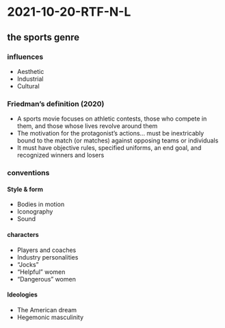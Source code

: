 # 2021-10-20-RTF-N-L
## the sports genre
### influences
- Aesthetic
- Industrial
- Cultural
### Friedman’s definition (2020)
- A sports movie focuses on athletic contests, those who compete in them, and those whose lives revolve around them
- The motivation for the protagonist’s actions... must be inextricably bound to the match (or matches) against opposing teams or individuals
- It must have objective rules, specified uniforms, an end goal, and recognized winners and losers
### conventions
#### Style & form
- Bodies in motion
- Iconography
- Sound
#### characters
- Players and coaches
- Industry personalities
- “Jocks”
- “Helpful” women
- “Dangerous” women
#### Ideologies
- The American dream
- Hegemonic masculinity
